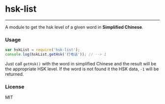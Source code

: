 # hsk-list
---

A module to get the hsk level of a given word in __Simplified Chinese__. 

### Usage
```javascript
var hskList = require('hsk-list');
console.log(hskList.getHsk('打电话')); // --> 1
```

Just call `getHsk()` with the word in simplified Chinese and the result will be the appropriate HSK level. If the word is not found it the HSK data, `-1` will be returned. 

### License
MIT
